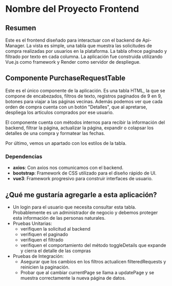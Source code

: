# Nombre del Proyecto Frontend

## Resumen
Este es el frontend diseñado para interactuar con el backend de Api-Manager. La vista es simple, una tabla que muestra las solicitudes de compra realizadas por usuarios en la plataforma. La tabla ofrece paginado y filtrado por texto en cada columna. La aplicación fue construida utilizando Vue.js como framework y Render como servidor de despliegue.

## Componente PurchaseRequestTable
Este es el único componente de la aplicación. Es una tabla HTML, la que se compone de encabezados, filtros de texto, registros paginados de 9 en 9, botones para viajar a las páginas vecinas. Además podemos ver que cada orden de compra cuenta con un botón "Detalles", que al apretarse, despliega los articulos comprados por ese usuario.

El componente cuenta con métodos internos para recibir la información del backend, filtrar la página, actualizar la página, expandir o colapsar los detalles de una compra y formatear las fechas.

Por último, vemos un apartado con los estilos de la tabla.

### Dependencias
- **axios**: Con axios nos comunicamos con el backend.
- **bootstrap**: Framework de CSS utilizado para el diseño rápido de UI.
- **vue3**: Framework progresivo para construir interfaces de usuario.

## ¿Qué me gustaría agregarle a esta aplicación?

- Un login para el usuario que necesita consultar esta tabla. Probablemente es un administrador de negocio y debemos proteger esta información de las personas naturales.
- Pruebas Unitarias:
    - verifiquen la solicitud al backend
    - verifiquen el paginado
    - verifiquen el filtrado
    - verifiquen el comportamiento del método toggleDetails que expande y cierra el detalle de las compras
- Pruebas de Integración:
    - Asegurar que los cambios en los filtros actualicen filteredRequests y reinicien la paginación.
    - Probar que al cambiar currentPage se llama a updatePage y se muestra correctamente la nueva página de datos.
